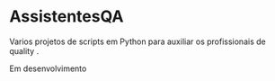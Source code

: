 # AssistentesQA
Varios projetos de scripts em Python para auxiliar os profissionais de quality .

Em desenvolvimento 
